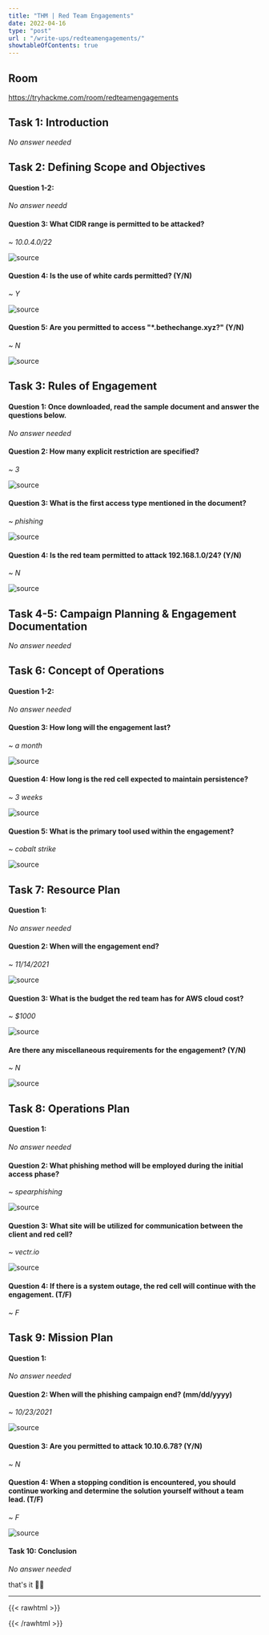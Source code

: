 ```yaml
---
title: "THM | Red Team Engagements"
date: 2022-04-16
type: "post"
url : "/write-ups/redteamengagements/"
showtableOfContents: true
---
```


## Room

https://tryhackme.com/room/redteamengagements

## Task 1: Introduction

*No answer needed*

## Task 2:  Defining Scope and Objectives

#### Question 1-2: 

*No answer needd*

#### Question 3: What CIDR range is permitted to be attacked?

*~ 10.0.4.0/22*

![source](/images/write-ups/redteamengagements/2022.png)

#### Question 4: Is the use of white cards permitted? (Y/N)

*~ Y*

![source](/images/write-ups/redteamengagements/2022_1.png)

#### Question 5: Are you permitted to access "*.bethechange.xyz?" (Y/N)

*~ N*

![source](/images/write-ups/redteamengagements/2022_2.png)

##  Task 3: Rules of Engagement

#### Question 1: Once downloaded, read the sample document and answer the questions below.

*No answer needed*

#### Question 2: How many explicit restriction are specified?

*~ 3*

![source](/images/write-ups/redteamengagements/2022_3.png)

#### Question 3: What is the first access type mentioned in the document?

*~ phishing*

![source](/images/write-ups/redteamengagements/2022_4.png)

#### Question 4: Is the red team permitted to attack 192.168.1.0/24? (Y/N)

*~ N*

![source](/images/write-ups/redteamengagements/2022_5.png)

## Task 4-5: Campaign Planning & Engagement Documentation

*No answer needed*

## Task 6: Concept of Operations

#### Question 1-2: 

*No answer needed*

#### Question 3: How long will the engagement last?

*~ a month*

![source](/images/write-ups/redteamengagements/2022_6.png)

#### Question 4: How long is the red cell expected to maintain persistence?

*~ 3 weeks*

![source](/images/write-ups/redteamengagements/2022_7.png)

#### Question 5: What is the primary tool used within the engagement?

*~ cobalt strike*

![source](/images/write-ups/redteamengagements/2022_8.png)

## Task 7: Resource Plan

#### Question 1: 

*No answer needed*

#### Question 2: When will the engagement end?

*~ 11/14/2021*

![source](/images/write-ups/redteamengagements/2022_9.png)

#### Question 3: What is the budget the red team has for AWS cloud cost?

*~ $1000*

![source](/images/write-ups/redteamengagements/2022_10.png)
#### Are there any miscellaneous requirements for the engagement? (Y/N)

*~ N*

![source](/images/write-ups/redteamengagements/2022_11.png)

## Task 8: Operations Plan

#### Question 1: 

*No answer needed*

#### Question 2: What phishing method will be employed during the initial access phase?

*~ spearphishing*

![source](/images/write-ups/redteamengagements/2022_12.png)

#### Question 3: What site will be utilized for communication between the client and red cell?

*~ vectr.io*

![source](/images/write-ups/redteamengagements/2022_13.png)

#### Question 4: If there is a system outage, the red cell will continue with the engagement. (T/F)

*~ F*

## Task 9: Mission Plan

#### Question 1: 

*No answer needed*

#### Question 2: When will the phishing campaign end? (mm/dd/yyyy)

*~ 10/23/2021*

![source](/images/write-ups/redteamengagements/2022_14.png)

#### Question 3: Are you permitted to attack 10.10.6.78? (Y/N)

*~ N*

#### Question 4: When a stopping condition is encountered, you should continue working and determine the solution yourself without a team lead. (T/F)

*~ F*

![source](/images/write-ups/redteamengagements/2022_15.png)

#### Task 10: Conclusion

*No answer needed*

that's it ✌🏽

-------------------------------------------------------------
{{< rawhtml >}} 
 
{{< /rawhtml >}}